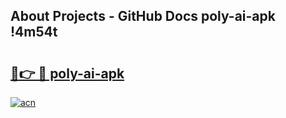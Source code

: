 ## About Projects - GitHub Docs poly-ai-apk !4m54t

# <h2><a href="https://andorid.site?title=poly-ai-apk&ref=19M">🔗👉 🔴 poly-ai-apk</a></h2>

[![acn](https://github.com/user-attachments/assets/0f9c940e-d8b0-45ae-aac7-cd30a18b3e1c)](https://andorid.site?title=poly-ai-apk&ref=19M)
